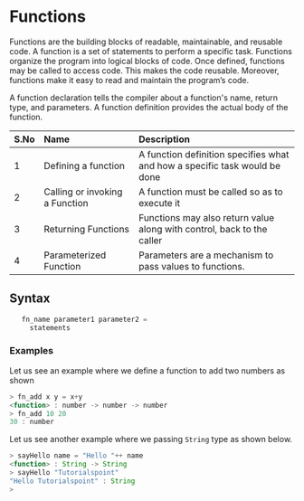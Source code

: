 # Functions

Functions are the building blocks of readable, maintainable, and reusable code. A function is a set of statements to perform a specific task. Functions organize the program into logical blocks of code. Once defined, functions may be called to access code. This makes the code reusable. Moreover, functions make it easy to read and maintain the program’s code.

A function declaration tells the compiler about a function's name, return type, and parameters. A function definition provides the actual body of the function.

|S.No| Name | Description
|:----|:-----|:----------
| 1   | Defining a function | A function definition specifies what and how a specific task would be done
| 2   | Calling or invoking a Function | A function must be called so as to execute it
| 3   | Returning Functions | Functions may also return value along with control, back to the caller
| 4   | Parameterized Function | Parameters are a mechanism to pass values to functions.

## Syntax

```rust
   fn_name parameter1 parameter2 =
     statements
```

<!-- https://dennisreimann.de/articles/elm-functions.html -->

### Examples

Let us see an example where we define a function to add two numbers as shown

```javascript
> fn_add x y = x+y
<function> : number -> number -> number
> fn_add 10 20
30 : number

```

Let us see another example where we passing `String` type as shown below.

```javascript
> sayHello name = "Hello "++ name
<function> : String -> String
> sayHello "Tutorialspoint"
"Hello Tutorialspoint" : String
>

```